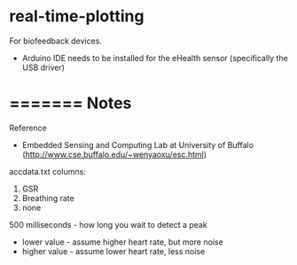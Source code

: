 real-time-plotting
==================

For biofeedback devices.

* Arduino IDE needs to be installed for the eHealth sensor
  (specifically the USB driver)

=======
Notes
==========

Reference
- Embedded Sensing and Computing Lab at University of Buffalo (http://www.cse.buffalo.edu/~wenyaoxu/esc.html)

accdata.txt columns:
1. GSR
2. Breathing rate
3. none

500 milliseconds - how long you wait to detect a peak
 - lower value - assume higher heart rate, but more noise
 - higher value - assume lower heart rate, less noise  
